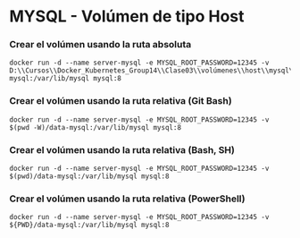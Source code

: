 # MYSQL - Volúmen de tipo Host

### Crear el volúmen usando la ruta absoluta

```
docker run -d --name server-mysql -e MYSQL_ROOT_PASSWORD=12345 -v D:\\Cursos\\Docker_Kubernetes_Group14\\Clase03\\volúmenes\\host\\mysql\\data-mysql:/var/lib/mysql mysql:8
```

### Crear el volúmen usando la ruta relativa (Git Bash)

```
docker run -d --name server-mysql -e MYSQL_ROOT_PASSWORD=12345 -v $(pwd -W)/data-mysql:/var/lib/mysql mysql:8
```

### Crear el volúmen usando la ruta relativa (Bash, SH)

```
docker run -d --name server-mysql -e MYSQL_ROOT_PASSWORD=12345 -v $(pwd)/data-mysql:/var/lib/mysql mysql:8
```

### Crear el volúmen usando la ruta relativa (PowerShell)

```
docker run -d --name server-mysql -e MYSQL_ROOT_PASSWORD=12345 -v ${PWD}/data-mysql:/var/lib/mysql mysql:8
```
